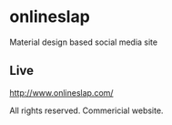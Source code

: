 # onlineslap
Material design based social media site


## Live  
http://www.onlineslap.com/  

All rights reserved. Commericial website. 
